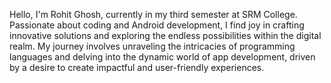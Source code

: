 Hello, I'm Rohit Ghosh, currently in my third semester at SRM College.
Passionate about coding and Android development, I find joy in crafting innovative solutions and exploring the endless possibilities within the digital realm. My journey involves unraveling the intricacies of programming languages and delving into the dynamic world of app development, driven by a desire to create impactful and user-friendly experiences.
